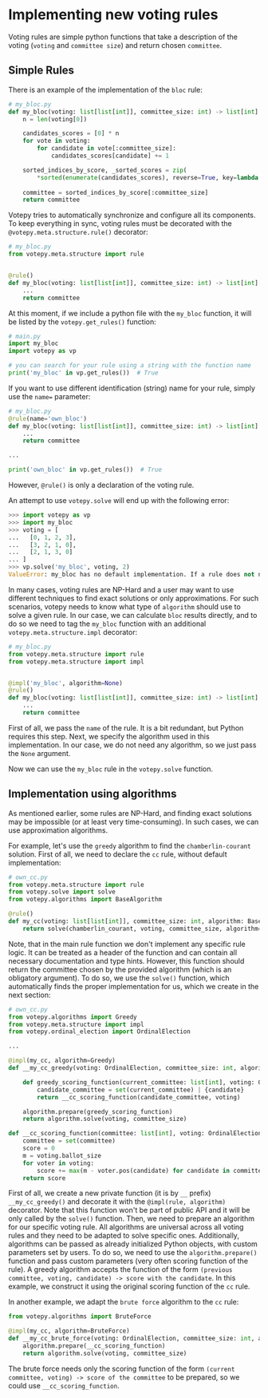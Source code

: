 # Implementing new voting rules

Voting rules are simple python functions that take a description of the voting (`voting` and `committee size`) and return chosen `committee`.

## Simple Rules

There is an example of the implementation of the `bloc` rule:

```py
# my_bloc.py
def my_bloc(voting: list[list[int]], committee_size: int) -> list[int]:
    n = len(voting[0])

    candidates_scores = [0] * n
    for vote in voting:
        for candidate in vote[:committee_size]:
            candidates_scores[candidate] += 1

    sorted_indices_by_score, _sorted_scores = zip(
        *sorted(enumerate(candidates_scores), reverse=True, key=lambda idx_score: idx_score[1]))
    
    committee = sorted_indices_by_score[:committee_size]
    return committee
```

Votepy tries to automatically synchronize and configure all its components. To keep everything in sync, voting rules must be decorated with the `@votepy.meta.structure.rule()` decorator:

```py
# my_bloc.py
from votepy.meta.structure import rule


@rule()
def my_bloc(voting: list[list[int]], committee_size: int) -> list[int]:
    ...
    return committee
```



At this moment, if we include a python file with the `my_bloc` function, it will be listed by the `votepy.get_rules()` function:

```py
# main.py
import my_bloc
import votepy as vp

# you can search for your rule using a string with the function name
print('my_bloc' in vp.get_rules())  # True
```

If you want to use different identification (string) name for your rule, simply use the `name=` parameter:

```py
# my_bloc.py
@rule(name='own_bloc')
def my_bloc(voting: list[list[int]], committee_size: int) -> list[int]:
    ...
    return committee

...

print('own_bloc' in vp.get_rules())  # True
```

However, `@rule()` is only a declaration of the voting rule. 

An attempt to use `votepy.solve` will end up with the following error:

```py
>>> import votepy as vp
>>> import my_bloc
>>> voting = [
...   [0, 1, 2, 3],
...   [3, 2, 1, 0],
...   [2, 1, 3, 0]
... ]
>>> vp.solve('my_bloc', voting, 2)
ValueError: my_bloc has no default implementation. If a rule does not need any algorithm, its rule function should be additionally decorated with `@impl(rule='name', algorithm=None)`. See `@impl` docs.
```

In many cases, voting rules are NP-Hard and a user may want to use different techniques to find exact solutions or only approximations. For such scenarios, votepy needs to know what type of `algorithm` should use to solve a given rule. In our case, we can calculate `bloc` results directly, and to do so we need to tag the `my_bloc` function with an additional `votepy.meta.structure.impl` decorator:

```py
# my_bloc.py
from votepy.meta.structure import rule
from votepy.meta.structure import impl


@impl('my_bloc', algorithm=None)
@rule()
def my_bloc(voting: list[list[int]], committee_size: int) -> list[int]:
    ...
    return committee
```

First of all, we pass the `name` of the rule. It is a bit redundant, but Python requires this step. Next, we specify the algorithm used in this implementation. In our case, we do not need any algorithm, so we just pass the `None` argument.

Now we can use the `my_bloc` rule in the `votepy.solve` function.

## Implementation using algorithms

As mentioned earlier, some rules are NP-Hard, and finding exact solutions may be impossible (or at least very time-consuming). In such cases, we can use approximation algorithms. 

For example, let's use the `greedy` algorithm to find the `chamberlin-courant` solution. First of all, we need to declare the `cc` rule, without default implementation:

```py
# own_cc.py
from votepy.meta.structure import rule
from votepy.solve import solve
from votepy.algorithms import BaseAlgorithm

@rule()
def my_cc(voting: list[list[int]], committee_size: int, algorithm: BaseAlgorithm) -> list[int]:
    return solve(chamberlin_courant, voting, committee_size, algorithm=algorithm)
```

Note, that in the main rule function we don't implement any specific rule logic. It can be treated as a header of the function and can contain all necessary documentation and type hints. However, this function should return the committee chosen by the provided algorithm (which is an obligatory argument). To do so, we use the `solve()` function, which automatically finds the proper implementation for us, which we create in the next section:


```py
# own_cc.py
from votepy.algorithms import Greedy
from votepy.meta.structure import impl
from votepy.ordinal_election import OrdinalElection

...

@impl(my_cc, algorithm=Greedy)
def __my_cc_greedy(voting: OrdinalElection, committee_size: int, algorithm: Greedy) -> list[int]:

    def greedy_scoring_function(current_committee: list[int], voting: OrdinalElection, candidate: int) -> float:
        candidate_committee = set(current_committee) | {candidate}
        return __cc_scoring_function(candidate_committee, voting)

    algorithm.prepare(greedy_scoring_function)
    return algorithm.solve(voting, committee_size)

def __cc_scoring_function(committee: list[int], voting: OrdinalElection) -> float:
    committee = set(committee)
    score = 0
    m = voting.ballot_size
    for voter in voting:
        score += max(m - voter.pos(candidate) for candidate in committee)
    return score
```
First of all, we create a new private function (it is by `__` prefix) `__my_cc_greedy()` and decorate it with the `@impl(rule, algorithm)` decorator. Note that this function won't be part of public API and it will be only called by the `solve()` function. 
Then, we need to prepare an algorithm for our specific voting rule. All algorithms are universal across all voting rules and they need to be adapted to solve specific ones. Additionally, algorithms can be passed as already initialized Python objects, with custom parameters set by users. To do so, we need to use the `algorithm.prepare()` function and pass custom parameters (very often scoring function of the rule). A greedy algorithm accepts the function of the form `(previous committee, voting, candidate) -> score with the candidate`. In this example, we construct it using the original scoring function of the `cc` rule.

In another example, we adapt the `brute force` algorithm to the `cc` rule:

```py
from votepy.algorithms import BruteForce

@impl(my_cc, algorithm=BruteForce)
def __my_cc_brute_force(voting: OrdinalElection, committee_size: int, algorithm: BruteForce) -> list[int]:
    algorithm.prepare(__cc_scoring_function)
    return algorithm.solve(voting, committee_size)
```

The brute force needs only the scoring function of the form `(current committee, voting) -> score of the committee` to be prepared, so we could use `__cc_scoring_function`.